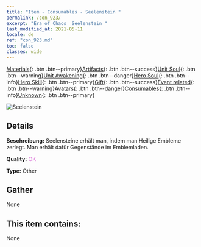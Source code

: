 ```yaml
---
title: "Item - Consumables - Seelenstein "
permalink: /con_923/
excerpt: "Era of Chaos  Seelenstein "
last_modified_at: 2021-05-11
locale: de
ref: "con_923.md"
toc: false
classes: wide
---
```

 [Materials](/ItemsDE/){: .btn .btn--primary}[Artifacts](/ItemsDE/Artifacts/){: .btn .btn--success}[Unit Soul](/ItemsDE/UnitSoul/){: .btn .btn--warning}[Unit Awakening](/ItemsDE/UnitAwakening/){: .btn .btn--danger}[Hero Soul](/ItemsDE/HeroSoul/){: .btn .btn--info}[Hero Skill](/ItemsDE/HeroSkill/){: .btn .btn--primary}[Gift](/ItemsDE/Gift/){: .btn .btn--success}[Event related](/ItemsDE/Events/){: .btn .btn--warning}[Avatars](/ItemsDE/Avatars/){: .btn .btn--danger}[Consumables](/ItemsDE/Consumables/){: .btn .btn--info}[Unknown](/ItemsDE/Unknown/){: .btn .btn--primary}

 ![Seelenstein ](/images/t/i_40011.png)

## Details
 **Beschreibung:** Seelensteine erhält man, indem man Heilige Embleme zerlegt. Man erhält dafür Gegenstände im Emblemladen.

 **Quality:** <span style="color: #DA70D6">OK</span>

 **Type:** Other

## Gather

  None

## This item contains:

  None

